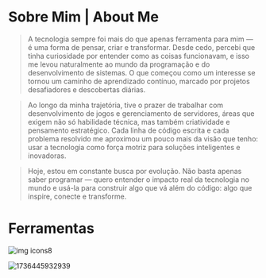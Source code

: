 

# Sobre Mim | About Me
> A tecnologia sempre foi mais do que apenas ferramenta para mim — é uma forma de pensar, criar e transformar. Desde cedo, percebi que tinha curiosidade por entender como as coisas funcionavam, e isso me levou naturalmente ao mundo da programação e do desenvolvimento de sistemas. O que começou como um interesse se tornou um caminho de aprendizado contínuo, marcado por projetos desafiadores e descobertas diárias.

> Ao longo da minha trajetória, tive o prazer de trabalhar com desenvolvimento de jogos e gerenciamento de servidores, áreas que exigem não só habilidade técnica, mas também criatividade e pensamento estratégico. Cada linha de código escrita e cada problema resolvido me aproximou um pouco mais da visão que tenho: usar a tecnologia como força motriz para soluções inteligentes e inovadoras.

> Hoje, estou em constante busca por evolução. Não basta apenas saber programar — quero entender o impacto real da tecnologia no mundo e usá-la para construir algo que vá além do código: algo que inspire, conecte e transforme.

# Ferramentas 
![img icons8](https://github.com/user-attachments/assets/bd5c2a88-40d2-402e-b899-a70151209036)

![1736445932939](https://github.com/user-attachments/assets/2a2971cd-b986-4ab1-a1bf-67f83c40d4ba)

